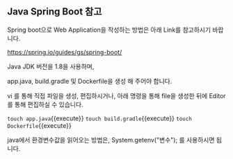 ## Java Spring Boot 참고

Spring boot으로 Web Application을 작성하는 방법은 아래 Link를 참고하시기 바랍니다.

https://spring.io/guides/gs/spring-boot/

Java JDK 버전을 1.8을 사용하며,

app.java, build.gradle 및 Dockerfile을 생성 해 주어야 합니다.

vi 를 통해 직접 파일을 생성, 편집하시거나, 아래 명령을 통해 file을 생성한 뒤에 Editor를 통해 편집하실 수 있습니다.

`touch app.java`{{execute}}
`touch build.gradle`{{execute}}
`touch Dockerfile`{{execute}}

java에서 환경변수값을 읽어오는 방법은, System.getenv("변수"); 를 사용하시면 됩니다.
